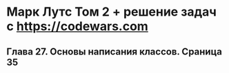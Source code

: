 # Марк Лутс  Том 2 + решение задач с https://codewars.com

## Глава 27. Основы написания классов. Сраница 35